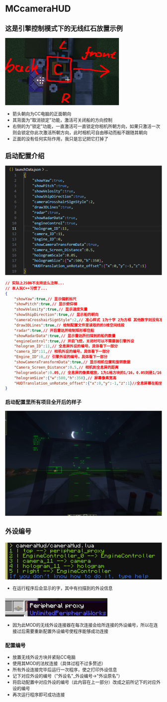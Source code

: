 # MCcameraHUD
## 这是引擎控制模式下的无线红石放置示例
![放置位置示例](https://raw.githubusercontent.com/wufafihfi/MCcameraHUD/refs/heads/main/image/ab2dc6a6-e064-4301-b1e9-7742f9a5e4b1.png "放置位置示例")
- 箭头朝向为CC电脑的正面朝向
- 其背面为"取消锁定"功能，激活可关闭船的方向控制
- 右侧的为"锁定"功能，一直激活可一直锁定你相机所朝方向，如果只激活一次则会锁定你此次激活所朝方向，此时相机可自由移动而船不跟随其朝向
- 正面的没有任何实际作用，我只是忘记把它打掉了
## 启动配置介绍
![启动配置示例](https://raw.githubusercontent.com/wufafihfi/MCcameraHUD/refs/heads/main/image/94feea1a-2e2d-4a0e-b410-0ea227a90d29.png "启动配置示例")
```json
// 实际上JSON不支持这么注释...
// 本人玩C++习惯了...
{
    "showYaw":true,// 显示偏航标尺
    "showPitch":true,// 显示俯仰梯
    "showVelosity":true,// 显示速度矢量
    "showShipDirection":true,// 显示船的朝向
    "cameraCrosshairSignStyle":2,// 准心样式 1为十字 2为方框 其他数字则没有准心
    "draw3DLines":true,// 绘制配置文件里读取的的3维空间线段
    "radar":true,// 开启雷达并绘制矩形框住船
    "showRadarData":true,// 显示雷达所扫描到的船的数量
    "engineControl":true,// 开启飞控，关闭时可以不需要装引擎外设
    "hologram_ID":11,// 全息屏外设的编号，具体看下一部分
    "camera_ID":11,// 相机外设的编号，具体看下一部分
    "Engine_ID":0,// 引擎外设的编号，具体看下一部分
    "showCameraTransformData":true,// 显示相机位置和旋转数据
    "Camera_Screen_Distance":0.5,// 相机到全息屏的距离
    "hologramScale":0.05,// 全息屏的像素缩放，1为1格方块的1/16，0.05则是1/16/20
    "hologramSize":{"w":500,"h":350},// 屏幕像素宽高
    "HUDTranslation_unRotate_offset":{"x":0,"y":-1,"z":1}//全息屏幕在船坐标系内相对于屏幕方块的位置偏移
}
```
### 启动配置里所有项目全开后的样子
![全开示例](https://raw.githubusercontent.com/wufafihfi/MCcameraHUD/refs/heads/main/image/60298d5c-d34d-41ea-a35c-8d4afd4dfe03.png "全开示例")
## 外设编号
### 
![外设编号示例](https://raw.githubusercontent.com/wufafihfi/MCcameraHUD/refs/heads/main/image/015f393b-4a92-46ad-88f0-37e93d16e6cd.png "外设编号示例")
- 在运行程序后会显示的字，其中有扫描到的外设信息
### 
![无线外设方块](https://raw.githubusercontent.com/wufafihfi/MCcameraHUD/refs/heads/main/image/0ab6ed67-0d3a-4824-ab87-3db29d513718.png "无线外设方块")
- 因为此MOD的无线外设连接器在每次连接会给所连接的外设编号，所以在连接过后需要重新配置外设编号使程序能够成功连接
### 配置编号
- 放置无线外设方块并紧贴CC电脑
- 使用其MOD的法杖连接（具体过程不过多赘述）
- 所有外设连接完毕后运行一次程序，使之打印外设信息
- 记下对应外设的编号（"外设名"_外设编号->"外设原名"）
- 将启动配置中对应外设的编号（此内容在上一部分）改成之前所记下的对应外设的编号
- 再次运行程序即可成功连接
